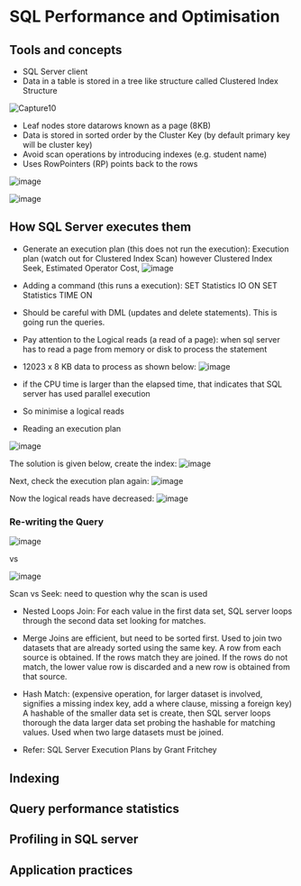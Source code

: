 # SQL Performance and Optimisation

## Tools and concepts
- SQL Server client
- Data in a table is stored in a tree like structure called Clustered Index Structure

![Capture10](https://user-images.githubusercontent.com/5715815/88490453-e4253b00-cfef-11ea-913e-4607d8593d9e.PNG)

- Leaf nodes store datarows known as a page (8KB)
- Data is stored in sorted order by the Cluster Key (by default primary key will be cluster key)
- Avoid scan operations by introducing indexes (e.g. student name)
- Uses RowPointers (RP) points back to the rows   

![image](https://user-images.githubusercontent.com/5715815/88501230-f10d5300-d01e-11ea-80c0-70d70cc04c4f.png)

![image](https://user-images.githubusercontent.com/5715815/88501328-3d589300-d01f-11ea-9129-f17500846f1c.png)


## How SQL Server executes them

- Generate an execution plan (this does not run the execution): Execution plan (watch out for Clustered Index Scan) however Clustered Index Seek, Estimated Operator Cost, 
![image](https://user-images.githubusercontent.com/5715815/88502441-82ca8f80-d022-11ea-9756-c63f2b402be6.png)

- Adding a command (this runs a execution): 
SET Statistics IO ON
SET Statistics TIME ON
* Should be careful with DML (updates and delete statements). This is going run the queries. 

- Pay attention to the Logical reads (a read of a page): when sql server has to read a page from memory or disk to process the statement
- 12023 x 8 KB data to process as shown below:
![image](https://user-images.githubusercontent.com/5715815/88622834-bc20ff00-d0f7-11ea-9f26-b1cac6d8ea93.png)
- if the CPU time is larger than the elapsed time, that indicates that SQL server has used parallel execution 
- So minimise a logical reads

- Reading an execution plan

![image](https://user-images.githubusercontent.com/5715815/88761948-3d45c800-d1c4-11ea-8448-f6e376c90415.png)

The solution is given below, create the index:
![image](https://user-images.githubusercontent.com/5715815/88761971-50589800-d1c4-11ea-9b6a-b4642e172bb1.png)

Next, check the execution plan again:
![image](https://user-images.githubusercontent.com/5715815/88762047-8007a000-d1c4-11ea-8b90-5500dbe10eda.png)

Now the logical reads have decreased:
![image](https://user-images.githubusercontent.com/5715815/88762141-bb09d380-d1c4-11ea-95b0-a488cb9f4183.png)


### Re-writing the Query
![image](https://user-images.githubusercontent.com/5715815/88762678-c1e51600-d1c5-11ea-9d66-0bdb538afd8c.png)

vs 

![image](https://user-images.githubusercontent.com/5715815/88762708-d32e2280-d1c5-11ea-87cc-be16dda93848.png)


Scan vs Seek: need to question why the scan is used

- Nested Loops Join: For each value in the first data set, SQL server loops through the second data set looking for matches. 
- Merge Joins are efficient, but need to be sorted first. Used to join two datasets that are already sorted using the same key. A row from each source is obtained. If the rows match they are joined. If the rows do not match, the lower value row is discarded and a new row is obtained from that source.
- Hash Match: (expensive operation, for larger dataset is involved, signifies a missing index key, add a where clause, missing a foreign key) A hashable of the smaller data set is create, then SQL server loops thorough the data larger data set probing the hashable for matching values. Used when two large datasets must be joined.

- Refer: SQL Server Execution Plans by Grant Fritchey






## Indexing

## Query performance statistics

## Profiling in SQL server

## Application practices



